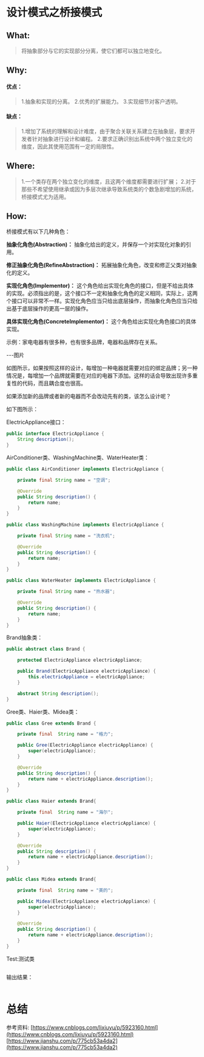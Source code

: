 # 设计模式之桥接模式
## What:

>将抽象部分与它的实现部分分离，使它们都可以独立地变化。


## Why:
#### 优点：
>1.抽象和实现的分离。 
2.优秀的扩展能力。 
3.实现细节对客户透明。

#### 缺点：
>1.增加了系统的理解和设计难度，由于聚合关联关系建立在抽象层，要求开发者针对抽象进行设计和编程。
2.要求正确识别出系统中两个独立变化的维度，因此其使用范围有一定的局限性。

## Where:
>1.一个类存在两个独立变化的维度，且这两个维度都需要进行扩展；
2.对于那些不希望使用继承或因为多层次继承导致系统类的个数急剧增加的系统，桥接模式尤为适用。

## How:

桥接模式有以下几种角色：

**抽象化角色(Abstraction)：** 抽象化给出的定义，并保存一个对实现化对象的引用。

**修正抽象化角色(RefineAbstraction)：** 拓展抽象化角色，改变和修正父类对抽象化的定义。

**实现化角色(Implementor)：** 这个角色给出实现化角色的接口，但是不给出具体的实现。必须指出的是，这个接口不一定和抽象化角色的定义相同，实际上，这两个接口可以非常不一样。实现化角色应当只给出底层操作，而抽象化角色应当只给出基于底层操作的更高一层的操作。

**具体实现化角色(ConcreteImplementor)：** 这个角色给出实现化角色接口的具体实现。

示例：家电电器有很多种，也有很多品牌，电器和品牌存在关系。

---图片

如图所示，如果按照这样的设计，每增加一种电器就需要对应的绑定品牌；另一种情况是，每增加一个品牌就需要在对应的电器下添加。这样的话会导致出现许多重复性的代码，而且耦合度也很高。

如果添加新的品牌或者新的电器而不会改动先有的类，该怎么设计呢？

如下图所示：


ElectricAppliance接口：
```java
public interface ElectricAppliance {
    String description();
}
```
AirConditioner类、WashingMachine类、WaterHeater类：
```java
public class AirConditioner implements ElectricAppliance {

    private final String name = "空调";

    @Override
    public String description() {
        return name;
    }
}

public class WashingMachine implements ElectricAppliance {

    private final String name = "洗衣机";

    @Override
    public String description() {
        return name;
    }
}

public class WaterHeater implements ElectricAppliance {

    private final String name = "热水器";

    @Override
    public String description() {
        return name;
    }
}
```
Brand抽象类：
```java
public abstract class Brand {

    protected ElectricAppliance electricAppliance;

    public Brand(ElectricAppliance electricAppliance) {
        this.electricAppliance = electricAppliance;
    }

    abstract String description();
}
```
Gree类、Haier类、Midea类：
```java
public class Gree extends Brand {

    private final  String name = "格力";

    public Gree(ElectricAppliance electricAppliance) {
        super(electricAppliance);
    }

    @Override
    public String description() {
        return name + electricAppliance.description();
    }
}

public class Haier extends Brand{

    private final  String name = "海尔";

    public Haier(ElectricAppliance electricAppliance) {
        super(electricAppliance);
    }

    @Override
    public String description() {
        return name + electricAppliance.description();
    }
}

public class Midea extends Brand{

    private final  String name = "美的";

    public Midea(ElectricAppliance electricAppliance) {
        super(electricAppliance);
    }

    @Override
    public String description() {
        return name + electricAppliance.description();
    }
}
```




Test:测试类
```java

```
输出结果：
```java

```



# 总结

参考资料:
[https://www.cnblogs.com/lixiuyu/p/5923160.html](https://www.cnblogs.com/lixiuyu/p/5923160.html)
[https://www.jianshu.com/p/775cb53a4da2](https://www.jianshu.com/p/775cb53a4da2)